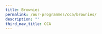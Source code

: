 ```yaml
---
title: Brownies
permalink: /our-programmes/cca/brownies/
description: ""
third_nav_title: CCA
---
```

